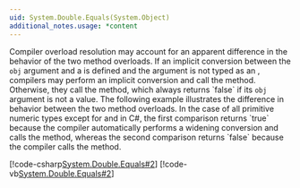 ```yaml
---
uid: System.Double.Equals(System.Object)
additional_notes.usage: *content
---
```


<p>Compiler overload resolution may account for an apparent difference in the behavior of the two <xref href="System.Double.Equals(System.Object)"></xref> method overloads. If an implicit conversion between the <code>obj</code> argument and a <xref href="System.Double"></xref> is defined and the argument is not typed as an <xref href="System.Object"></xref>, compilers may perform an implicit conversion and call the <xref href="System.Double.Equals(System.Double)"></xref> method. Otherwise, they call the <xref href="System.Double.Equals(System.Object)"></xref> method, which always returns `false` if its <code>obj</code> argument is not a <xref href="System.Double"></xref> value. The following example illustrates the difference in behavior between the two method overloads. In the case of all primitive numeric types except for <xref href="System.Decimal"></xref> and in C#, the first comparison returns `true` because the compiler automatically performs a widening conversion and calls the <xref href="System.Double.Equals(System.Double)"></xref> method, whereas the second comparison returns `false` because the compiler calls the <xref href="System.Double.Equals(System.Object)"></xref> method.  
  
 [!code-csharp[System.Double.Equals#2](~/samples/snippets/csharp/VS_Snippets_CLR_System/system.double.equals/cs/equalsoverl.cs#2)]
 [!code-vb[System.Double.Equals#2](~/samples/snippets/visualbasic/VS_Snippets_CLR_System/system.double.equals/vb/equalsoverl.vb#2)]</p>


